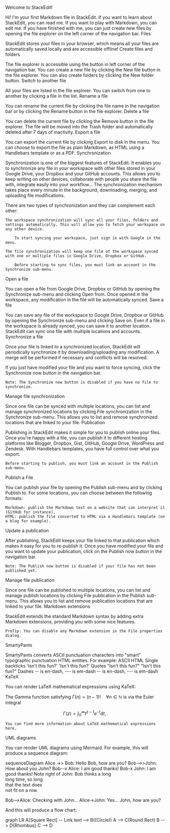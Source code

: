 Welcome to StackEdit!

Hi! I'm your first Markdown file in StackEdit. If you want to learn about StackEdit, you can read me. If you want to play with Markdown, you can edit me. If you have finished with me, you can just create new files by opening the file explorer on the left corner of the navigation bar.
Files

StackEdit stores your files in your browser, which means all your files are automatically saved locally and are accessible offline!
Create files and folders

The file explorer is accessible using the button in left corner of the navigation bar. You can create a new file by clicking the New file button in the file explorer. You can also create folders by clicking the New folder button.
Switch to another file

All your files are listed in the file explorer. You can switch from one to another by clicking a file in the list.
Rename a file

You can rename the current file by clicking the file name in the navigation bar or by clicking the Rename button in the file explorer.
Delete a file

You can delete the current file by clicking the Remove button in the file explorer. The file will be moved into the Trash folder and automatically deleted after 7 days of inactivity.
Export a file

You can export the current file by clicking Export to disk in the menu. You can choose to export the file as plain Markdown, as HTML using a Handlebars template or as a PDF.
Synchronization

Synchronization is one of the biggest features of StackEdit. It enables you to synchronize any file in your workspace with other files stored in your Google Drive, your Dropbox and your GitHub accounts. This allows you to keep writing on other devices, collaborate with people you share the file with, integrate easily into your workflow... The synchronization mechanism takes place every minute in the background, downloading, merging, and uploading file modifications.

There are two types of synchronization and they can complement each other:

    The workspace synchronization will sync all your files, folders and settings automatically. This will allow you to fetch your workspace on any other device.

        To start syncing your workspace, just sign in with Google in the menu.

    The file synchronization will keep one file of the workspace synced with one or multiple files in Google Drive, Dropbox or GitHub.

        Before starting to sync files, you must link an account in the Synchronize sub-menu.

Open a file

You can open a file from Google Drive, Dropbox or GitHub by opening the Synchronize sub-menu and clicking Open from. Once opened in the workspace, any modification in the file will be automatically synced.
Save a file

You can save any file of the workspace to Google Drive, Dropbox or GitHub by opening the Synchronize sub-menu and clicking Save on. Even if a file in the workspace is already synced, you can save it to another location. StackEdit can sync one file with multiple locations and accounts.
Synchronize a file

Once your file is linked to a synchronized location, StackEdit will periodically synchronize it by downloading/uploading any modification. A merge will be performed if necessary and conflicts will be resolved.

If you just have modified your file and you want to force syncing, click the Synchronize now button in the navigation bar.

    Note: The Synchronize now button is disabled if you have no file to synchronize.

Manage file synchronization

Since one file can be synced with multiple locations, you can list and manage synchronized locations by clicking File synchronization in the Synchronize sub-menu. This allows you to list and remove synchronized locations that are linked to your file.
Publication

Publishing in StackEdit makes it simple for you to publish online your files. Once you're happy with a file, you can publish it to different hosting platforms like Blogger, Dropbox, Gist, GitHub, Google Drive, WordPress and Zendesk. With Handlebars templates, you have full control over what you export.

    Before starting to publish, you must link an account in the Publish sub-menu.

Publish a File

You can publish your file by opening the Publish sub-menu and by clicking Publish to. For some locations, you can choose between the following formats:

    Markdown: publish the Markdown text on a website that can interpret it (GitHub for instance),
    HTML: publish the file converted to HTML via a Handlebars template (on a blog for example).

Update a publication

After publishing, StackEdit keeps your file linked to that publication which makes it easy for you to re-publish it. Once you have modified your file and you want to update your publication, click on the Publish now button in the navigation bar.

    Note: The Publish now button is disabled if your file has not been published yet.

Manage file publication

Since one file can be published to multiple locations, you can list and manage publish locations by clicking File publication in the Publish sub-menu. This allows you to list and remove publication locations that are linked to your file.
Markdown extensions

StackEdit extends the standard Markdown syntax by adding extra Markdown extensions, providing you with some nice features.

    ProTip: You can disable any Markdown extension in the File properties dialog.

SmartyPants

SmartyPants converts ASCII punctuation characters into "smart" typographic punctuation HTML entities. For example:
	ASCII 	HTML
Single backticks 	'Isn't this fun?' 	'Isn't this fun?'
Quotes 	"Isn't this fun?" 	"Isn't this fun?"
Dashes 	-- is en-dash, --- is em-dash 	-- is en-dash, --- is em-dash
KaTeX

You can render LaTeX mathematical expressions using KaTeX:

The Gamma function satisfying $\Gamma(n) = (n-1)!\quad\forall n\in\mathbb N$ is via the Euler integral

$$ \Gamma(z) = \int_0^\infty t^{z-1}e^{-t}dt,. $$

    You can find more information about LaTeX mathematical expressions here.

UML diagrams

You can render UML diagrams using Mermaid. For example, this will produce a sequence diagram:

sequenceDiagram
Alice ->> Bob: Hello Bob, how are you?
Bob-->>John: How about you John?
Bob--x Alice: I am good thanks!
Bob-x John: I am good thanks!
Note right of John: Bob thinks a long<br/>long time, so long<br/>that the text does<br/>not fit on a row.

Bob-->Alice: Checking with John...
Alice->John: Yes... John, how are you?

And this will produce a flow chart:

graph LR
A[Square Rect] -- Link text --> B((Circle))
A --> C(Round Rect)
B --> D{Rhombus}
C --> D
<!--stackedit_data:
eyJoaXN0b3J5IjpbLTE1Njk5MTUwMjhdfQ==
-->